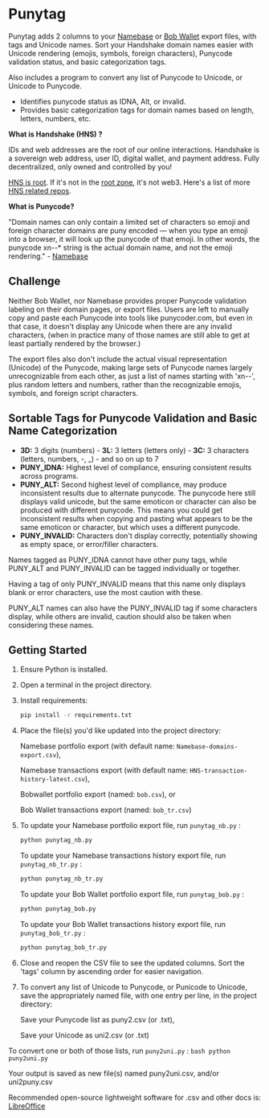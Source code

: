 # Punytag

Punytag adds 2 columns to your [Namebase](https://namebase.io) or [Bob Wallet](https://github.com/kyokan/bob-wallet) export files, with tags and Unicode names. Sort your Handshake domain names easier with Unicode rendering (emojis, symbols, foreign characters), Punycode validation status, and basic categorization tags.

Also includes a program to convert any list of Punycode to Unicode, or Unicode to Punycode.

- Identifies punycode status as IDNA, Alt, or invalid.
- Provides basic categorization tags for domain names based on length, letters, numbers, etc.

**What is Handshake (HNS) ?**

IDs and web addresses are the root of our online interactions. Handshake is a sovereign web address, user ID, digital wallet, and payment address. Fully decentralized, only owned and controlled by you!

[HNS is root](https://youtu.be/mhANHB6_lRU&t=28). If it's not in the [root zone](https://en.wikipedia.org/wiki/Alternative_DNS_root#Handshake), it's not web3. Here's a list of more [HNS related repos](https://github.com/stars/i1li/lists/hns).

**What is Punycode?**

"Domain names can only contain a limited set of characters so emoji and foreign character domains are puny encoded — when you type an emoji into a browser, it will look up the punycode of that emoji. In other words, the punycode xn--* string is the actual domain name, and not the emoji rendering." - [Namebase](https://support.namebase.io/en/articles/6770813-why-do-emoji-domains-begin-with-xn-strings)

## Challenge

Neither Bob Wallet, nor Namebase provides proper Punycode validation labeling on their domain pages, or export files. Users are left to manually copy and paste each Punycode into tools like punycoder.com, but even in that case, it doesn't display any Unicode when there are any invalid characters, (when in practice many of those names are still able to get at least partially rendered by the browser.)

The export files also don't include the actual visual representation (Unicode) of the Punycode, making large sets of Punycode names largely unrecognizable from each other, as just a list of names starting with 'xn--', plus random letters and numbers, rather than the recognizable emojis, symbols, and foreign script characters.

## Sortable Tags for Punycode Validation and Basic Name Categorization

- **3D:** 3 digits (numbers) - **3L:** 3 letters (letters only) - **3C:** 3 characters (letters, numbers, -, _) - and so on up to 7
- **PUNY_IDNA:** Highest level of compliance, ensuring consistent results across programs.
- **PUNY_ALT:** Second highest level of compliance, may produce inconsistent results due to alternate punycode. The punycode here still displays valid unicode, but the same emoticon or character can also be produced with different punycode. This means you could get inconsistent results when copying and pasting what appears to be the same emoticon or character, but which uses a different punycode.
- **PUNY_INVALID:** Characters don't display correctly, potentially showing as empty space, or error/filler characters.

Names tagged as PUNY_IDNA cannot have other puny tags, while PUNY_ALT and PUNY_INVALID can be tagged individually or together.

Having a tag of only PUNY_INVALID means that this name only displays blank or error characters, use the most caution with these.

PUNY_ALT names can also have the PUNY_INVALID tag if some characters display, while others are invalid, caution should also be taken when considering these names.

## Getting Started

1. Ensure Python is installed.
2. Open a terminal in the project directory.
3. Install requirements:
    ```bash
    pip install -r requirements.txt
    ```
4. Place the file(s) you'd like updated into the project directory:
   
   Namebase portfolio export (with default name: `Namebase-domains-export.csv`),
   
   Namebase transactions export (with default name: `HNS-transaction-history-latest.csv`),
   
   Bobwallet portfolio export (named: `bob.csv`), or
   
   Bob Wallet transactions export (named: `bob_tr.csv`)
5. To update your Namebase portfolio export file, run `punytag_nb.py` :
    ```bash
    python punytag_nb.py
    ```
   To update your Namebase transactions history export file, run `punytag_nb_tr.py` :
    ```bash
    python punytag_nb_tr.py
    ```
    To update your Bob Wallet portfolio export file, run `punytag_bob.py` :
    ```bash
    python punytag_bob.py
    ```
   To update your Bob Wallet transactions history export file, run `punytag_bob_tr.py` :
    ```bash
    python punytag_bob_tr.py
    ```
6.  Close and reopen the CSV file to see the updated columns. Sort the 'tags' column by ascending order for easier navigation.


7.  To convert any list of Unicode to Punycode, or Punicode to Unicode, save the appropriately named file, with one entry per line, in the project directory:

    Save your Punycode list as puny2.csv (or .txt),

    Save your Unicode as uni2.csv (or .txt)

   To convert one or both of those lists, run `puny2uni.py` :
    ```bash
    python puny2uni.py
    ```
    
Your output is saved as new file(s) named puny2uni.csv, and/or uni2puny.csv


Recommended open-source lightweight software for .csv and other docs is: [LibreOffice](https://www.libreoffice.org)

